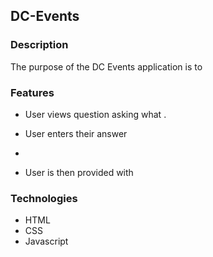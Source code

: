 

## DC-Events

### Description
The purpose of the DC Events application is to 

### Features

* User views question asking
  what
  .
* User enters their answer 
  
* 
* User is then provided with
 

### Technologies

* HTML
* CSS
* Javascript